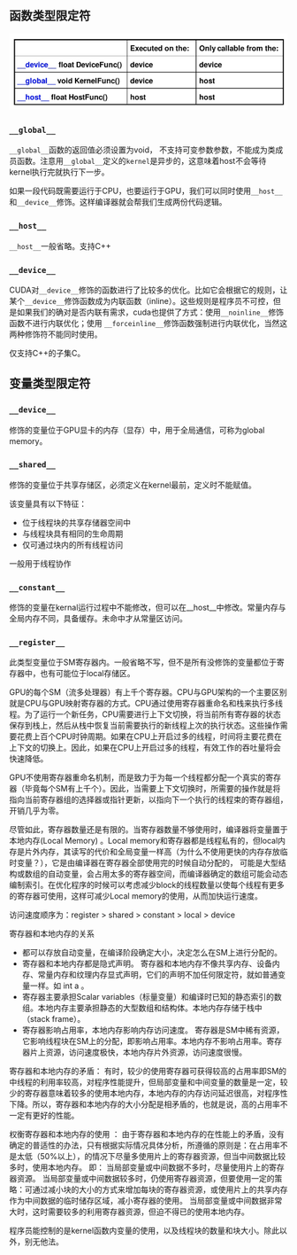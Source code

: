 ## 函数类型限定符

![img](../../assets/1093303-20180919123125957-1702896390.png)

### `__global__`

`__global__`函数的返回值必须设置为void， 不支持可变参数参数，不能成为类成员函数。注意用`__global__`定义的`kernel`是异步的，这意味着host不会等待kernel执行完就执行下一步。 

如果一段代码既需要运行于CPU，也要运行于GPU，我们可以同时使用`__host__`和`__device__`修饰。这样编译器就会帮我们生成两份代码逻辑。 

### `__host__`

`__host__`一般省略。支持C++

### `__device__`

CUDA对`__device__`修饰的函数进行了比较多的优化。比如它会根据它的规则，让某个`__device__`修饰函数成为内联函数（inline）。这些规则是程序员不可控，但是如果我们的确对是否内联有需求，cuda也提供了方式：使用`__noinline__`修饰函数不进行内联优化；使用 `__forceinline__`修饰函数强制进行内联优化，当然这两种修饰符不能同时使用。 

仅支持C++的子集C。

## 变量类型限定符

### `__device__`

修饰的变量位于GPU显卡的内存（显存）中，用于全局通信，可称为global memory。

### `__shared__`

修饰的变量位于共享存储区，必须定义在kernel最前，定义时不能赋值。

该变量具有以下特征：

- 位于线程块的共享存储器空间中
- 与线程块具有相同的生命周期
- 仅可通过块内的所有线程访问

一般用于线程协作

### `__constant__`

修饰的变量在kernal运行过程中不能修改，但可以在__host__中修改。常量内存与全局内存不同，具备缓存。未命中才从常量区访问。

### `__register__`

此类型变量位于SM寄存器内。一般省略不写，但不是所有没修饰的变量都位于寄存器中，也有可能位于local存储区。

GPU的每个SM（流多处理器）有上千个寄存器。CPU与GPU架构的一个主要区别就是CPU与GPU映射寄存器的方式。CPU通过使用寄存器重命名和栈来执行多线程。为了运行一个新任务，CPU需要进行上下文切换，将当前所有寄存器的状态保存到栈上，然后从栈中恢复当前需要执行的新线程上次的执行状态。这些操作需要花费上百个CPU时钟周期。如果在CPU上开启过多的线程，时间将主要花费在上下文的切换上。因此，如果在CPU上开启过多的线程，有效工作的吞吐量将会快速降低。

GPU不使用寄存器重命名机制，而是致力于为每一个线程都分配一个真实的寄存器（毕竟每个SM有上千个）。因此，当需要上下文切换时，所需要的操作就是将指向当前寄存器组的选择器或指针更新，以指向下一个执行的线程束的寄存器组，开销几乎为零。

尽管如此，寄存器数量还是有限的。当寄存器数量不够使用时，编译器将变量置于本地内存(Local Memory)  。Local memory和寄存器都是线程私有的，但local内存是片外内存，其读写的代价和全局变量一样高（为什么不使用更快的内存存放临时变量？），它是由编译器在寄存器全部使用完的时候自动分配的， 可能是大型结构或数组的自动变量，会占用太多的寄存器空间，而编译器确定的数组可能会动态编制索引。在优化程序的时候可以考虑减少block的线程数量以使每个线程有更多的寄存器可使用，这样可减少Local memory的使用，从而加快运行速度。

访问速度顺序为：register > shared > constant > local > device

寄存器和本地内存的关系

- 都可以存放自动变量，在编译阶段确定大小，决定怎么在SM上进行分配的。
- 寄存器和本地内存都是隐式声明。 寄存器和本地内存不像共享内存、设备内存、常量内存和纹理内存显式声明，它们的声明不加任何限定符，就如普通变量一样。如 int a 。
- 寄存器主要承担Scalar variables（标量变量）和编译时已知的静态索引的数组。本地内存主要承担静态的大型数组和结构体。本地内存存储于栈中（stack frame）。 
- 寄存器影响占用率，本地内存影响内存访问速度。 寄存器是SM中稀有资源，它影响线程块在SM上的分配，即影响占用率。本地内存不影响占用率。寄存器片上资源，访问速度极快，本地内存片外资源，访问速度很慢。
  

寄存器和本地内存的矛盾： 
有时，较少的使用寄存器可获得较高的占用率即SM的中线程的利用率较高，对程序性能提升，但局部变量和中间变量的数量是一定，较少的寄存器意味着较多的使用本地内存，本地内存的内存访问延迟很高，对程序性下降。所以，寄存器和本地内存的大小分配是相矛盾的，也就是说，高的占用率不一定有更好的性能。

权衡寄存器和本地内存的使用 ：
由于寄存器和本地内存的在性能上的矛盾，没有确定的普适性的办法，只有根据实际情况具体分析，所遵循的原则是：在占用率不是太低（50%以上），的情况下尽量多使用片上的寄存器资源，但当中间数据比较多时，使用本地内存。 
即： 
当局部变量或中间数据不多时，尽量使用片上的寄存器资源。 
当局部变量或中间数据较多时，仍使用寄存器资源，但要使用一定的策略：可通过减小块的大小的方式来增加每块的寄存器资源，或使用片上的共享内存作为中间数据的临时储存区域，减小寄存器的使用。 
当局部变量或中间数据非常大时，这时需要较多的利用寄存器资源，但迫不得已的使用本地内存。

程序员能控制的是kernel函数内变量的使用，以及线程块的数量和块大小。除此以外，别无他法。

